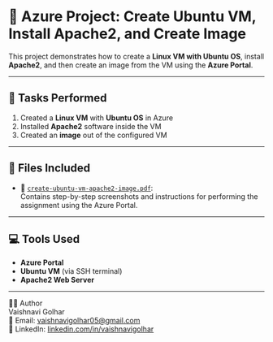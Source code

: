 # 📘 Azure Project: Create Ubuntu VM, Install Apache2, and Create Image

This project demonstrates how to create a **Linux VM with Ubuntu OS**, install **Apache2**, and then create an image from the VM using the **Azure Portal**.

---

## 📝 Tasks Performed

1. Created a **Linux VM** with **Ubuntu OS** in Azure
2. Installed **Apache2** software inside the VM
3. Created an **image** out of the configured VM

---

## 📂 Files Included

- 📄 [`create-ubuntu-vm-apache2-image.pdf`](./create-ubuntu-vm-apache2-image.pdf):  
  Contains step-by-step screenshots and instructions for performing the assignment using the Azure Portal.

---

## 💻 Tools Used

- **Azure Portal**
- **Ubuntu VM** (via SSH terminal)
- **Apache2 Web Server**

---

👩‍💻 Author  
Vaishnavi Golhar  
📧 Email: vaishnavigolhar05@gmail.com  
🔗 LinkedIn: [linkedin.com/in/vaishnavigolhar](https://www.linkedin.com/in/vaishnavigolhar)


